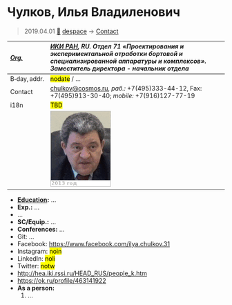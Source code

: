 # Чулков, Илья Владиленович
> 2019.04.01 [🚀](../index/index.md) [despace](index.md) → [Contact](contact.md)

|*[Org.](contact.md)*|*[ИКИ РАН](zz_iki_ras.md), RU. Отдел 71 «Проектирования и экспериментальной отработки бортовой и специализированной аппаратуры и комплексов». Заместитель директора - начальник отдела*|
|:--|:--|
|B‑day, addr.|<mark>nodate</mark> / …|
|Contact|<chulkov@cosmos.ru>, *раб.:* +7(495)333-44-12, Fax: +7(495)913-30-40; *mobile:* +7(916)127-77-19|
|i18n|<mark>TBD</mark>|
||![](f/contact/c/chulkov1_animated.gif)|

   - **[Education](edu.md):** …
   - **Exp.:** …
   - …
   - **SC/Equip.:** …
   - **Conferences:** …
   - Git: …
   - Facebook: <https://www.facebook.com/ilya.chulkov.31>
   - Instagram: <mark>noin</mark>
   - LinkedIn: <mark>noli</mark>
   - Twitter: <mark>notw</mark>
   - <http://hea.iki.rssi.ru/HEAD_RUS/people_k.htm>
   - <https://ok.ru/profile/463141922>
   - **As a person:**
      1. …
